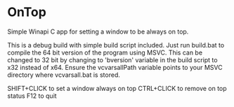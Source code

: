 # OnTop
Simple Winapi C app for setting a window to be always on top. 

This is a debug build with simple build script included. Just run build.bat to compile the 64 bit version of the program using MSVC. This can be changed to 32 bit by changing to 'bversion' variable in the build script to x32 instead of x64. Ensure the vcvarsallPath variable points to your MSVC directory where vcvarsall.bat is stored. 


SHIFT+CLICK to set a window always on top
CTRL+CLICK to remove on top status
F12 to quit

